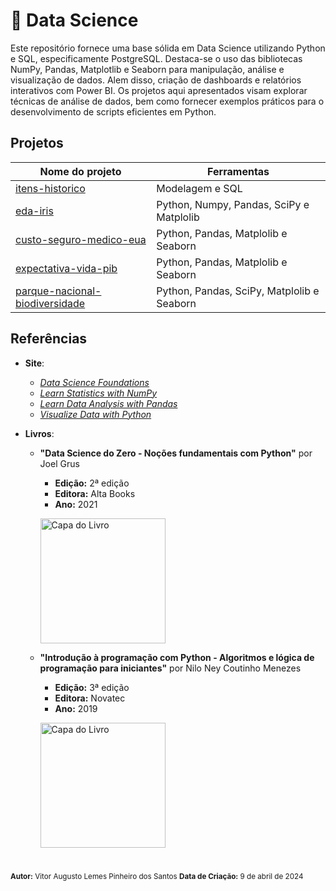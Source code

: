 # 📘 Data Science

Este repositório fornece uma base sólida em Data Science utilizando Python e SQL, especificamente PostgreSQL. Destaca-se o uso das bibliotecas NumPy, Pandas, Matplotlib e Seaborn para manipulação, análise e visualização de dados. Alem disso, criação de dashboards e relatórios interativos com Power BI. Os projetos aqui apresentados visam explorar técnicas de análise de dados, bem como fornecer exemplos práticos para o desenvolvimento de scripts eficientes em Python.

## Projetos
| Nome do projeto | Ferramentas  |
|-----------------|--------------|
| [itens-historico](https://github.com/vitorAugusto2/bd-itens-historicos) | Modelagem e SQL |
| [eda-iris](https://github.com/vitorAugusto2/eda-probabilisticas-iris) | Python, Numpy, Pandas, SciPy e Matplolib |
| [custo-seguro-medico-eua](https://github.com/vitorAugusto2/us-medical-insurance-costs) | Python, Pandas, Matplolib e Seaborn |
| [expectativa-vida-pib ](https://github.com/vitorAugusto2/expectativa-de-vida-e-pib) | Python, Pandas, Matplolib e Seaborn  |
| [parque-nacional-biodiversidade ](https://github.com/vitorAugusto2/biodiversity-rational-parks) | Python, Pandas, SciPy, Matplolib e Seaborn |

## Referências
- **Site**:
    - [*Data Science Foundations*](https://www.codecademy.com/enrolled/paths/data-science-foundations)
    - [*Learn Statistics with NumPy*](https://www.codecademy.com/enrolled/courses/intro-statistics-numpy)
    - [*Learn Data Analysis with Pandas*](https://www.codecademy.com/enrolled/courses/data-processing-pandas)
    - [*Visualize Data with Python*](https://www.codecademy.com/enrolled/paths/visualize-data-with-python)
       
- **Livros**:
  - **"Data Science do Zero - Noções fundamentais com Python"** por Joel Grus
    - **Edição:** 2ª edição
    - **Editora:** Alta Books
    - **Ano:** 2021
    <p align="left">
      <img src="https://github.com/vitorAugusto2/arquivos-de-estudo/assets/131685750/ee567fe5-e068-4c9d-99ba-e69a86e624dd" alt="Capa do Livro" width="200">
    </p>

  - **"Introdução à programação com Python - Algoritmos e lógica de programação para iniciantes"** por Nilo Ney Coutinho Menezes
    - **Edição:** 3ª edição
    - **Editora:** Novatec
    - **Ano:** 2019
    <p align="left">
      <img src="https://github.com/vitorAugusto2/arquivos-de-estudo/assets/131685750/77500055-b478-4c63-bf21-ce718aa12a41" alt="Capa do Livro" width="200">
    </p>

#

<sub>
    <strong>Autor:</strong> Vitor Augusto Lemes Pinheiro dos Santos
    <strong>Data de Criação:</strong> 9 de abril de 2024
</sub>
